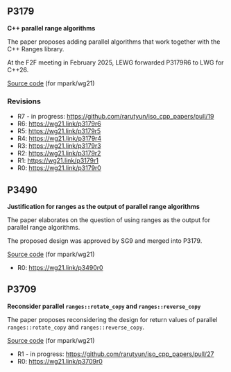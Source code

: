 ## P3179
**C++ parallel range algorithms**

The paper proposes adding parallel algorithms that work together with the C++ Ranges library.

At the F2F meeting in February 2025, LEWG forwarded P3179R6 to LWG for C++26.

[Source code](P3179/P3179.md) (for mpark/wg21)

### Revisions

- R7 - in progress: https://github.com/rarutyun/iso_cpp_papers/pull/19
- R6: https://wg21.link/p3179r6
- R5: https://wg21.link/p3179r5
- R4: https://wg21.link/p3179r4
- R3: https://wg21.link/p3179r3
- R2: https://wg21.link/p3179r2
- R1: https://wg21.link/p3179r1
- R0: https://wg21.link/p3179r0


## P3490
**Justification for ranges as the output of parallel range algorithms**

The paper elaborates on the question of using ranges as the output for parallel range algorithms.

The proposed design was approved by SG9 and merged into P3179.

[Source code](P3490/P3490.md) (for mpark/wg21)

- R0: https://wg21.link/p3490r0

## P3709
**Reconsider parallel `ranges::rotate_copy` and `ranges::reverse_copy`**

The paper proposes reconsidering the design for return values of parallel `ranges::rotate_copy` and `ranges::reverse_copy`.

[Source code](P3709/P3709.md) (for mpark/wg21)

- R1 - in progress: https://github.com/rarutyun/iso_cpp_papers/pull/27
- R0: https://wg21.link/p3709r0
